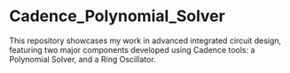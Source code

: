 # Cadence_Polynomial_Solver
This repository showcases my work in advanced integrated circuit design, featuring two major components developed using Cadence tools: a Polynomial Solver, and a Ring Oscillator.
